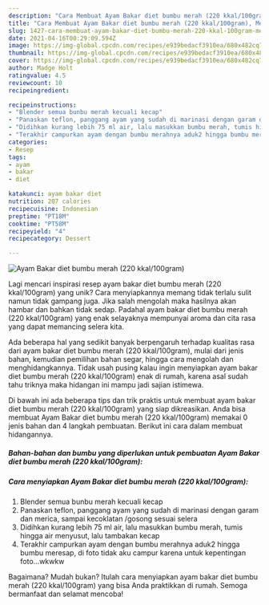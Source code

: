 ```yaml
---
description: "Cara Membuat Ayam Bakar diet bumbu merah (220 kkal/100gram), Menggugah Selera"
title: "Cara Membuat Ayam Bakar diet bumbu merah (220 kkal/100gram), Menggugah Selera"
slug: 1427-cara-membuat-ayam-bakar-diet-bumbu-merah-220-kkal-100gram-menggugah-selera
date: 2021-04-16T00:29:09.594Z
image: https://img-global.cpcdn.com/recipes/e939bedacf3910ea/680x482cq70/ayam-bakar-diet-bumbu-merah-220-kkal100gram-foto-resep-utama.jpg
thumbnail: https://img-global.cpcdn.com/recipes/e939bedacf3910ea/680x482cq70/ayam-bakar-diet-bumbu-merah-220-kkal100gram-foto-resep-utama.jpg
cover: https://img-global.cpcdn.com/recipes/e939bedacf3910ea/680x482cq70/ayam-bakar-diet-bumbu-merah-220-kkal100gram-foto-resep-utama.jpg
author: Madge Holt
ratingvalue: 4.5
reviewcount: 10
recipeingredient:

recipeinstructions:
- "Blender semua bunbu merah kecuali kecap"
- "Panaskan teflon, panggang ayam yang sudah di marinasi dengan garam dan merica, sampai kecoklatan /gosong sesuai selera"
- "Didihkan kurang lebih 75 ml air, lalu masukkan bumbu merah, tumis hingga air menyusut, lalu tambakan kecap"
- "Terakhir campurkan ayam dengan bumbu merahnya aduk2 hingga bumbu meresap, di foto tidak aku campur karena untuk kepentingan foto...wkwkw"
categories:
- Resep
tags:
- ayam
- bakar
- diet

katakunci: ayam bakar diet 
nutrition: 207 calories
recipecuisine: Indonesian
preptime: "PT18M"
cooktime: "PT58M"
recipeyield: "4"
recipecategory: Dessert

---
```



![Ayam Bakar diet bumbu merah (220 kkal/100gram)](https://img-global.cpcdn.com/recipes/e939bedacf3910ea/680x482cq70/ayam-bakar-diet-bumbu-merah-220-kkal100gram-foto-resep-utama.jpg)

Lagi mencari inspirasi resep ayam bakar diet bumbu merah (220 kkal/100gram) yang unik? Cara menyiapkannya memang tidak terlalu sulit namun tidak gampang juga. Jika salah mengolah maka hasilnya akan hambar dan bahkan tidak sedap. Padahal ayam bakar diet bumbu merah (220 kkal/100gram) yang enak selayaknya mempunyai aroma dan cita rasa yang dapat memancing selera kita.

Ada beberapa hal yang sedikit banyak berpengaruh terhadap kualitas rasa dari ayam bakar diet bumbu merah (220 kkal/100gram), mulai dari jenis bahan, kemudian pemilihan bahan segar, hingga cara mengolah dan menghidangkannya. Tidak usah pusing kalau ingin menyiapkan ayam bakar diet bumbu merah (220 kkal/100gram) enak di rumah, karena asal sudah tahu triknya maka hidangan ini mampu jadi sajian istimewa.




Di bawah ini ada beberapa tips dan trik praktis untuk membuat ayam bakar diet bumbu merah (220 kkal/100gram) yang siap dikreasikan. Anda bisa membuat Ayam Bakar diet bumbu merah (220 kkal/100gram) memakai 0 jenis bahan dan 4 langkah pembuatan. Berikut ini cara dalam membuat hidangannya.

<!--inarticleads1-->

##### Bahan-bahan dan bumbu yang diperlukan untuk pembuatan Ayam Bakar diet bumbu merah (220 kkal/100gram):





<!--inarticleads2-->

##### Cara menyiapkan Ayam Bakar diet bumbu merah (220 kkal/100gram):

1. Blender semua bunbu merah kecuali kecap
1. Panaskan teflon, panggang ayam yang sudah di marinasi dengan garam dan merica, sampai kecoklatan /gosong sesuai selera
1. Didihkan kurang lebih 75 ml air, lalu masukkan bumbu merah, tumis hingga air menyusut, lalu tambakan kecap
1. Terakhir campurkan ayam dengan bumbu merahnya aduk2 hingga bumbu meresap, di foto tidak aku campur karena untuk kepentingan foto...wkwkw




Bagaimana? Mudah bukan? Itulah cara menyiapkan ayam bakar diet bumbu merah (220 kkal/100gram) yang bisa Anda praktikkan di rumah. Semoga bermanfaat dan selamat mencoba!
